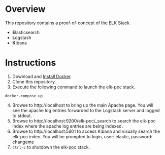 # Overview
This repository contains a proof-of-concept of the ELK Stack.  
- **E**lasticsearch
- **L**ogstash
- **K**ibana

# Instructions
1. Download and [Install Docker](https://docs.docker.com/engine/installation/).
2. Clone this repository.
3. Execute the following command to launch the elk-poc stack.
```
docker-compose up
```
4. Browse to http://localhost to bring up the main Apache page.  You will see the apache log entries forwarded to the Logstash server and logged to stdout.
5. Browse to http://localhost:9200/elk-poc/_search to search the elk-poc index where the apache log entries are being indexed. 
6. Browse to http://localhost:5601 to access Kibana and visually search the elk-poc index.  You will be prompted to login, user: elastic, password: changeme
7. `Ctrl-c` to shutdown the elk-poc stack.


